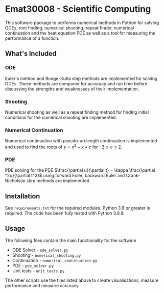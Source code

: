 # Emat30008 - Scientific Computing

This software package to performs numerical methods in Python for solving ODEs, root finding, numerical shooting, repeat finder, numerical continuation and the heat equation PDE as well as a tool for measuring the performance of a function.  

## What's Included
### ODE
Euler's method and Runge-Kutta step methods are implemented for solving ODEs.  These methods are compared for accuracy and run time before discussing the strengths and weaknesses of their implementation.  

### Shooting
Numerical shooting as well as a repeat finding method for finding initial conditions for the numerical shooting are implemented.  

### Numerical Continuation
Numerical continuation with pseudo-arclength continuation is implemented and used to find the roots of $y=x^3 - x + c$ for $-2 \leq c \leq 2$.

### PDE
PDE solving for the PDE $\frac{\partial u}{\partial t} = \kappa \frac{\partial ^2u}{\partial t^2}$ using forward Euler, backward Euler and Crank-Nicholson step methods are implemented. 

## Installation

See ```requirements.txt``` for the required modules.  Python 3.8 or greater is required.  The code has been fully tested with Python 3.8.8.

## Usage

The following files contain the main functionality for the software

- ODE Solver - ```ode_solver.py```
- Shooting - ```numerical_shooting.py```
- Continuation - ```numerical_continuation.py```
- PDE - ```pde_solver.py```
- Unit tests - ```unit_tests.py```

The other scripts use the files listed above to create visualisations, measure performance and measure accuracy.